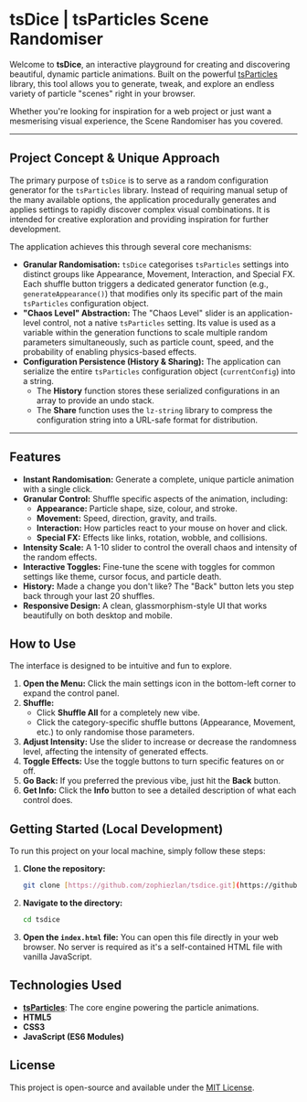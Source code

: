 # tsDice | tsParticles Scene Randomiser

Welcome to **tsDice**, an interactive playground for creating and discovering beautiful, dynamic particle animations. Built on the powerful [tsParticles](https://github.com/tsparticles/tsparticles) library, this tool allows you to generate, tweak, and explore an endless variety of particle "scenes" right in your browser.

Whether you're looking for inspiration for a web project or just want a mesmerising visual experience, the Scene Randomiser has you covered.

---

## Project Concept & Unique Approach

The primary purpose of `tsDice` is to serve as a random configuration generator for the `tsParticles` library. Instead of requiring manual setup of the many available options, the application procedurally generates and applies settings to rapidly discover complex visual combinations. It is intended for creative exploration and providing inspiration for further development.

The application achieves this through several core mechanisms:

* **Granular Randomisation:** `tsDice` categorises `tsParticles` settings into distinct groups like Appearance, Movement, Interaction, and Special FX. Each shuffle button triggers a dedicated generator function (e.g., `generateAppearance()`) that modifies only its specific part of the main `tsParticles` configuration object.
* **"Chaos Level" Abstraction:** The "Chaos Level" slider is an application-level control, not a native `tsParticles` setting. Its value is used as a variable within the generation functions to scale multiple random parameters simultaneously, such as particle count, speed, and the probability of enabling physics-based effects.
* **Configuration Persistence (History & Sharing):** The application can serialize the entire `tsParticles` configuration object (`currentConfig`) into a string.
    * The **History** function stores these serialized configurations in an array to provide an undo stack.
    * The **Share** function uses the `lz-string` library to compress the configuration string into a URL-safe format for distribution.

---

## Features

* **Instant Randomisation:** Generate a complete, unique particle animation with a single click.
* **Granular Control:** Shuffle specific aspects of the animation, including:
    * **Appearance:** Particle shape, size, colour, and stroke.
    * **Movement:** Speed, direction, gravity, and trails.
    * **Interaction:** How particles react to your mouse on hover and click.
    * **Special FX:** Effects like links, rotation, wobble, and collisions.
* **Intensity Scale:** A 1-10 slider to control the overall chaos and intensity of the random effects.
* **Interactive Toggles:** Fine-tune the scene with toggles for common settings like theme, cursor focus, and particle death.
* **History:** Made a change you don't like? The "Back" button lets you step back through your last 20 shuffles.
* **Responsive Design:** A clean, glassmorphism-style UI that works beautifully on both desktop and mobile.

## How to Use

The interface is designed to be intuitive and fun to explore.

1.  **Open the Menu:** Click the main settings icon in the bottom-left corner to expand the control panel.
2.  **Shuffle:**
    * Click **Shuffle All** for a completely new vibe.
    * Click the category-specific shuffle buttons (Appearance, Movement, etc.) to only randomise those parameters.
3.  **Adjust Intensity:** Use the slider to increase or decrease the randomness level, affecting the intensity of generated effects.
4.  **Toggle Effects:** Use the toggle buttons to turn specific features on or off.
5.  **Go Back:** If you preferred the previous vibe, just hit the **Back** button.
6.  **Get Info:** Click the **Info** button to see a detailed description of what each control does.

## Getting Started (Local Development)

To run this project on your local machine, simply follow these steps:

1.  **Clone the repository:**
    ```bash
    git clone [https://github.com/zophiezlan/tsdice.git](https://github.com/zophiezlan/tsdice.git)
    ```
   
2.  **Navigate to the directory:**
    ```bash
    cd tsdice
    ```
   
3.  **Open the `index.html` file:**
    You can open this file directly in your web browser. No server is required as it's a self-contained HTML file with vanilla JavaScript.

## Technologies Used

* **[tsParticles](https://github.com/tsparticles/tsparticles)**: The core engine powering the particle animations.
* **HTML5**
* **CSS3**
* **JavaScript (ES6 Modules)**

## License

This project is open-source and available under the [MIT License](LICENSE).
